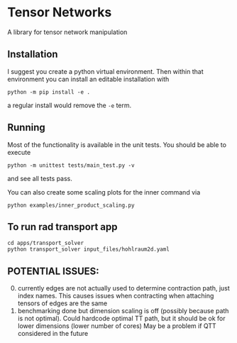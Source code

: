 # Tensor Networks

A library for tensor network manipulation

## Installation
I suggest you create a python virtual environment. Then within that environment you can install an editable installation with
```
python -m pip install -e .
```
a regular install would remove the `-e` term.

## Running

Most of the functionality is available in the unit tests. You should be able to execute 
```
python -m unittest tests/main_test.py -v
```
and see all tests pass.

You can also create some scaling plots for the inner command via
```
python examples/inner_product_scaling.py
```

## To run rad transport app
```
cd apps/transport_solver
python transport_solver input_files/hohlraum2d.yaml
```

## POTENTIAL ISSUES:
0. currently edges are not actually used to determine contraction path, just index names. This causes issues when contracting when attaching tensors of edges are the same
1. benchmarking done but dimension scaling is off (possibly because path is not optimal). Could hardcode optimal TT path, but it should be ok for lower dimensions (lower number of cores) May be a problem if QTT considered in the future
